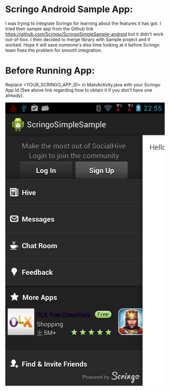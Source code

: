# Scringo Android Sample App:

I was trying to integrate Scringo for learning about the features it has got. I tried their sample app from the Github link
https://github.com/Scringo/ScringoSimpleSample-android but it didn't work out-of-box. I then decided to merge library with Sample project
and it worked. Hope it will save someone's else time looking at it before Scringo team fixes the problem for smooth integration.

# Before Running App:
Replace <YOUR_SCRINGO_APP_ID> in MainActivity.java with your Scringo App Id (See above link regarding how to obtain it if you don't have one already).

![Screenshot](https://github.com/sumanranjan/ScringoSimpleSample/raw/master/device-2013-10-30-225528.png)

